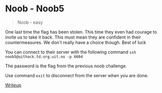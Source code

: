 # Noob - Noob5

> Noob - easy

One last time the flag has been stolen. This time they even had courage to invite us to take it back. This must mean they are confident in their countermeasures. We don't really have a choice though. Best of luck

You can connect to their server with the following command `ssh noob5@uithack.td.org.uit.no -p 6004`

The password is the flag from the previous noob challenge.

Use command `exit` to disconnect from the server when you are done.

[Writeup](writeup/writeup.md)
